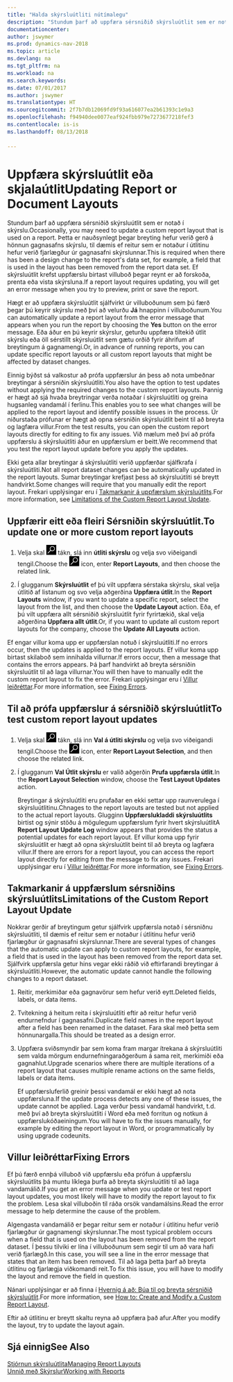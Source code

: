 ```yaml
---
title: "Halda skýrsluútliti nútímalegu"
description: "Stundum þarf að uppfæra sérsniðið skýrsluútlit sem er notað í skýrslu. Þetta er nauðsynlegt þegar breyting hefur verið gerð á hönnun gagnasafns skýrslu, til dæmis ef reitur sem er notaður í útlitinu hefur verið fjarlægður úr gagnasafni skýrslunnar."
documentationcenter: 
author: jswymer
ms.prod: dynamics-nav-2018
ms.topic: article
ms.devlang: na
ms.tgt_pltfrm: na
ms.workload: na
ms.search.keywords: 
ms.date: 07/01/2017
ms.author: jswymer
ms.translationtype: HT
ms.sourcegitcommit: 2f7b7db12069fd9f93a616077ea2b61393c1e9a3
ms.openlocfilehash: f94940dee0077eaf924fbb979e7273677218fef3
ms.contentlocale: is-is
ms.lasthandoff: 08/13/2018

---
```

# <a name="updating-report-or-document-layouts"></a><span data-ttu-id="9e703-104">Uppfæra skýrsluútlit eða skjalaútlit</span><span class="sxs-lookup"><span data-stu-id="9e703-104">Updating Report or Document Layouts</span></span>
<span data-ttu-id="9e703-105">Stundum þarf að uppfæra sérsniðið skýrsluútlit sem er notað í skýrslu.</span><span class="sxs-lookup"><span data-stu-id="9e703-105">Occasionally, you may need to update a custom report layout that is used on a report.</span></span> <span data-ttu-id="9e703-106">Þetta er nauðsynlegt þegar breyting hefur verið gerð á hönnun gagnasafns skýrslu, til dæmis ef reitur sem er notaður í útlitinu hefur verið fjarlægður úr gagnasafni skýrslunnar.</span><span class="sxs-lookup"><span data-stu-id="9e703-106">This is required when there has been a design change to the report's data set, for example, a field that is used in the layout has been removed from the report data set.</span></span> <span data-ttu-id="9e703-107">Ef skýrsluútlit krefst uppfærslu birtast villuboð þegar reynt er að forskoða, prenta eða vista skýrsluna.</span><span class="sxs-lookup"><span data-stu-id="9e703-107">If a report layout requires updating, you will get an error message when you try to preview, print or save the report.</span></span>  
  
<span data-ttu-id="9e703-108">Hægt er að uppfæra skýrsluútlit sjálfvirkt úr villuboðunum sem þú færð þegar þú keyrir skýrslu með því að velurðu **Já** hnappinn í villuboðunum.</span><span class="sxs-lookup"><span data-stu-id="9e703-108">You can automatically update a report layout from the error message that appears when you run the report by choosing the **Yes** button on the error message.</span></span> <span data-ttu-id="9e703-109">Eða áður en þú keyrir skýrslur, geturðu uppfæra tiltekið útlit skýrslu eða öll sérstillt skýrsluútlit sem gætu orðið fyrir áhrifum af breytingum á gagnamengi.</span><span class="sxs-lookup"><span data-stu-id="9e703-109">Or, in advance of running reports, you can update specific report layouts or all custom report layouts that might be affected by dataset changes.</span></span>  
  
<span data-ttu-id="9e703-110">Einnig býðst sá valkostur að prófa uppfærslur án þess að nota umbeðnar breytingar á sérsniðin skýrsluútliti.</span><span class="sxs-lookup"><span data-stu-id="9e703-110">You also have the option to test updates without applying the required changes to the custom report layouts.</span></span> <span data-ttu-id="9e703-111">Þannig er hægt að sjá hvaða breytringar verða notaðar í skýrsluútliti og greina hugsanleg vandamál í ferlinu.</span><span class="sxs-lookup"><span data-stu-id="9e703-111">This enables you to see what changes will be applied to the report layout and identify possible issues in the process.</span></span> <span data-ttu-id="9e703-112">Úr niðurstaða prófunar er hægt að opna sérsniðin skýrsluútlit beint til að breyta og lagfæra villur.</span><span class="sxs-lookup"><span data-stu-id="9e703-112">From the test results, you can open the custom report layouts directly for editing to fix any issues.</span></span> <span data-ttu-id="9e703-113">Við mælum með því að prófa uppfærslu á skýrsluútliti áður en uppfærslum er beitt.</span><span class="sxs-lookup"><span data-stu-id="9e703-113">We recommend that you test the report layout update before you apply the updates.</span></span>  
  
<span data-ttu-id="9e703-114">Ekki geta allar breytingar á skýrsluútliti verið uppfærðar sjálfkrafa í skýrsluútliti.</span><span class="sxs-lookup"><span data-stu-id="9e703-114">Not all report dataset changes can be automatically updated in the report layouts.</span></span> <span data-ttu-id="9e703-115">Sumar breytingar krefjast þess að skýrsluútliti sé breytt handvirkt.</span><span class="sxs-lookup"><span data-stu-id="9e703-115">Some changes will require that you manually edit the report layout.</span></span> <span data-ttu-id="9e703-116">Frekari upplýsingar eru í [Takmarkanir á uppfærslum skýrsluútlits](ui-update-report-layouts.md#UpdateLimitations).</span><span class="sxs-lookup"><span data-stu-id="9e703-116">For more information, see [Limitations of the Custom Report Layout Update](ui-update-report-layouts.md#UpdateLimitations).</span></span>  
  
## <a name="to-update-one-or-more-custom-report-layouts"></a><span data-ttu-id="9e703-117">Uppfærir eitt eða fleiri Sérsniðin skýrsluútlit.</span><span class="sxs-lookup"><span data-stu-id="9e703-117">To update one or more custom report layouts</span></span>  
  
1.  <span data-ttu-id="9e703-118">Velja skal ![Leit að síðu eða skýrslu](media/ui-search/search_small.png "Leit að síðu eða skýrslu táknið") tákn, slá inn **útliti skýrslu** og velja svo viðeigandi tengil.</span><span class="sxs-lookup"><span data-stu-id="9e703-118">Choose the ![Search for Page or Report](media/ui-search/search_small.png "Search for Page or Report icon") icon, enter **Report Layouts**, and then choose the related link.</span></span>  
  
2.  <span data-ttu-id="9e703-119">Í glugganum **Skýrsluútlit** ef þú vilt uppfæra sérstaka skýrslu, skal velja útlitið af listanum og svo velja aðgerðina **Uppfæra útlit**.</span><span class="sxs-lookup"><span data-stu-id="9e703-119">In the **Report Layouts** window, if you want to update a specific report, select the layout from the list, and then choose the **Update Layout** action.</span></span> <span data-ttu-id="9e703-120">Eða, ef þú vilt uppfæra allt sérsniðið skýrsluútlit fyrir fyrirtækið, skal velja aðgerðina **Uppfæra allt útlit**.</span><span class="sxs-lookup"><span data-stu-id="9e703-120">Or, if you want to update all custom report layouts for the company, choose the **Update All Layouts** action.</span></span>  

<span data-ttu-id="9e703-121">Ef engar villur koma upp er uppfærslan notuð í skýrsluútliti.</span><span class="sxs-lookup"><span data-stu-id="9e703-121">If no errors occur, then the updates is applied to the report layouts.</span></span> <span data-ttu-id="9e703-122">Ef villur koma upp birtast skilaboð sem innihalda villurnar.</span><span class="sxs-lookup"><span data-stu-id="9e703-122">If errors occur, then a message that contains the errors appears.</span></span> <span data-ttu-id="9e703-123">Þá þarf handvirkt að breyta sérsniðin skýrsluútlit til að laga villurnar.</span><span class="sxs-lookup"><span data-stu-id="9e703-123">You will then have to manually edit the custom report layout to fix the error.</span></span> <span data-ttu-id="9e703-124">Frekari upplýsingar eru í [Villur leiðréttar](ui-update-report-layouts.md#FixErrors).</span><span class="sxs-lookup"><span data-stu-id="9e703-124">For more information, see [Fixing Errors](ui-update-report-layouts.md#FixErrors).</span></span>  

## <a name="to-test-custom-report-layout-updates"></a><span data-ttu-id="9e703-125">Til að prófa uppfærslur á sérsniðið skýrsluútlit</span><span class="sxs-lookup"><span data-stu-id="9e703-125">To test custom report layout updates</span></span>  
  
1. <span data-ttu-id="9e703-126">Velja skal ![Leit að síðu eða skýrslu](media/ui-search/search_small.png "Leit að síðu eða skýrslu táknið") tákn, slá inn **Val á útliti skýrslu** og velja svo viðeigandi tengil.</span><span class="sxs-lookup"><span data-stu-id="9e703-126">Choose the ![Search for Page or Report](media/ui-search/search_small.png "Search for Page or Report icon") icon, enter **Report Layout Selection**, and then choose the related link.</span></span>  
  
2. <span data-ttu-id="9e703-127">Í glugganum **Val Útlit skýrslu** er valið aðgerðin **Prufa uppfærsla útlit**.</span><span class="sxs-lookup"><span data-stu-id="9e703-127">In the **Report Layout Selection** window, choose the **Test Layout Updates** action.</span></span>  
  
   <span data-ttu-id="9e703-128">Breytingar á skýrsluútliti eru prufaðar en ekki settar upp raunverulega í skýrsluútlitinu.</span><span class="sxs-lookup"><span data-stu-id="9e703-128">Chnages to the report layouts are tested but not applied to the actual report layouts.</span></span> <span data-ttu-id="9e703-129">Glugginn **Uppfærslukladdi skýrsluútlits** birtist og sýnir stöðu á mögulegum uppfærslum fyrir hvert skýrsluútlit</span><span class="sxs-lookup"><span data-stu-id="9e703-129">A **Report Layout Update Log** window appears that provides the status a potential updates for each report layout.</span></span> <span data-ttu-id="9e703-130">Ef villur koma upp fyrir skýrsluútlit er hægt að opna skýrsluútlit beint til að breyta og lagfæra villur.</span><span class="sxs-lookup"><span data-stu-id="9e703-130">If there are errors for a report layout, you can access the report layout directly for editing from the message to fix any issues.</span></span> <span data-ttu-id="9e703-131">Frekari upplýsingar eru í [Villur leiðréttar](ui-update-report-layouts.md#FixErrors).</span><span class="sxs-lookup"><span data-stu-id="9e703-131">For more information, see [Fixing Errors](ui-update-report-layouts.md#FixErrors).</span></span>  
  
##  <a name="UpdateLimitations"></a> <span data-ttu-id="9e703-132">Takmarkanir á uppfærslum sérsniðins skýrsluútlits</span><span class="sxs-lookup"><span data-stu-id="9e703-132">Limitations of the Custom Report Layout Update</span></span>  
 <span data-ttu-id="9e703-133">Nokkrar gerðir af breytingum getur sjálfvirk uppfærsla notað í sérsniðnu skýrsluútliti, til dæmis ef reitur sem er notaður í útlitinu hefur verið fjarlægður úr gagnasafni skýrslunnar.</span><span class="sxs-lookup"><span data-stu-id="9e703-133">There are several types of changes that the automatic update can apply to custom report layouts, for example, a field that is used in the layout has been removed from the report data set.</span></span> <span data-ttu-id="9e703-134">Sjálfvirk uppfærsla getur hins vegar ekki ráðið við eftirfarandi breytingar á skýrsluútliti.</span><span class="sxs-lookup"><span data-stu-id="9e703-134">However, the automatic update cannot handle the following changes to a report dataset.</span></span>  
  
1. <span data-ttu-id="9e703-135">Reitir, merkimiðar eða gagnavörur sem hefur verið eytt.</span><span class="sxs-lookup"><span data-stu-id="9e703-135">Deleted fields, labels, or data items.</span></span>  
  
2. <span data-ttu-id="9e703-136">Tvítekning á heitum reita í skýrsluútliti eftir að reitur hefur verið endurnefndur í gagnasafni.</span><span class="sxs-lookup"><span data-stu-id="9e703-136">Duplicate field names in the report layout after a field has been renamed in the dataset.</span></span> <span data-ttu-id="9e703-137">Fara skal með þetta sem hönnunargalla.</span><span class="sxs-lookup"><span data-stu-id="9e703-137">This should be treated as a design error.</span></span>  
  
3. <span data-ttu-id="9e703-138">Uppfæra sviðsmyndir þar sem koma fram margar ítrekana á skýrsluútliti sem valda mörgum endurnefningaraðgerðum á sama reit, merkimiði eða gagnahlut.</span><span class="sxs-lookup"><span data-stu-id="9e703-138">Upgrade scenarios where there are multiple iterations of a report layout that causes multiple rename actions on the same fields, labels or data items.</span></span>  
  
   <span data-ttu-id="9e703-139">Ef uppfærsluferlið greinir þessi vandamál er ekki hægt að nota uppfærsluna.</span><span class="sxs-lookup"><span data-stu-id="9e703-139">If the update process detects any one of these issues, the update cannot be applied.</span></span> <span data-ttu-id="9e703-140">Laga verður þessi vandamál handvirkt, t.d. með því að breyta skýrsluútliti í Word eða með forritun og notkun á uppfærslukóðaeiningum.</span><span class="sxs-lookup"><span data-stu-id="9e703-140">You will have to fix the issues manually, for example by editing the report layout in Word, or programmatically by using upgrade codeunits.</span></span>  
  
##  <a name="FixErrors"></a> <span data-ttu-id="9e703-141">Villur leiðréttar</span><span class="sxs-lookup"><span data-stu-id="9e703-141">Fixing Errors</span></span>  
 <span data-ttu-id="9e703-142">Ef þú færð ennþá villuboð við uppfærslu eða prófun á uppfærslu skýrsluútlits þá muntu líklega þurfa að breyta skýrsluútliti til að laga vandamálið.</span><span class="sxs-lookup"><span data-stu-id="9e703-142">If you get an error message when you update or test report layout updates, you most likely will have to modify the report layout to fix the problem.</span></span> <span data-ttu-id="9e703-143">Lesa skal villuboðin til ráða orsök vandamálsins.</span><span class="sxs-lookup"><span data-stu-id="9e703-143">Read the error message to help determine the cause of the problem.</span></span>  
  
 <span data-ttu-id="9e703-144">Algengasta vandamálið er þegar reitur sem er notaður í útlitinu hefur verið fjarlægður úr gagnamengi skýrslunnar.</span><span class="sxs-lookup"><span data-stu-id="9e703-144">The most typical problem occurs when a field that is used on the layout has been removed from the report dataset.</span></span> <span data-ttu-id="9e703-145">Í þessu tilviki er lína í villuboðunum sem segir til um að vara hafi verið fjarlægð.</span><span class="sxs-lookup"><span data-stu-id="9e703-145">In this case, you will see a line in the error message that states that an item has been removed.</span></span> <span data-ttu-id="9e703-146">Til að laga þetta þarf að breyta útlitinu og fjarlægja viðkomandi reit.</span><span class="sxs-lookup"><span data-stu-id="9e703-146">To fix this issue, you will have to modify the layout and remove the field in question.</span></span>  
  
 <span data-ttu-id="9e703-147">Nánari upplýsingar er að finna í [Hvernig á að: Búa til og breyta sérsniðið skýrsluútlit](ui-how-create-custom-report-layout.md#ModifyCustomLayout).</span><span class="sxs-lookup"><span data-stu-id="9e703-147">For more information, see [How to: Create and Modify a Custom Report Layout](ui-how-create-custom-report-layout.md#ModifyCustomLayout).</span></span>  
  
 <span data-ttu-id="9e703-148">Eftir að útlitinu er breytt skaltu reyna að uppfæra það afur.</span><span class="sxs-lookup"><span data-stu-id="9e703-148">After you modify the layout, try to update the layout again.</span></span>  
  
## <a name="see-also"></a><span data-ttu-id="9e703-149">Sjá einnig</span><span class="sxs-lookup"><span data-stu-id="9e703-149">See Also</span></span>  
 [<span data-ttu-id="9e703-150">Stjórnun skýrsluútlita</span><span class="sxs-lookup"><span data-stu-id="9e703-150">Managing Report Layouts</span></span>](ui-manage-report-layouts.md)  
 [<span data-ttu-id="9e703-151">Unnið með Skýrslur</span><span class="sxs-lookup"><span data-stu-id="9e703-151">Working with Reports</span></span>](ui-work-report.md)  
